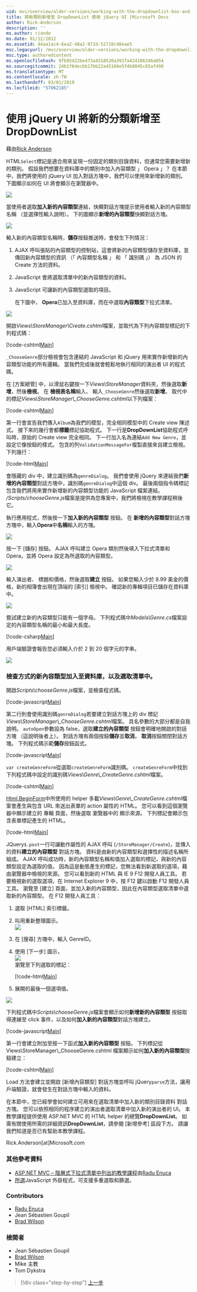 ```yaml
---
uid: mvc/overview/older-versions/working-with-the-dropdownlist-box-and-jquery/adding-a-new-category-to-the-dropdownlist-using-jquery-ui
title: 將新類別新增至 DropDownList 使用 jQuery UI |Microsoft Docs
author: Rick-Anderson
description: ''
ms.author: riande
ms.date: 01/12/2012
ms.assetid: 44aa1ac4-6ea2-48a2-972d-52710c48eae5
msc.legacyurl: /mvc/overview/older-versions/working-with-the-dropdownlist-box-and-jquery/adding-a-new-category-to-the-dropdownlist-using-jquery-ui
msc.type: authoredcontent
ms.openlocfilehash: 9fb95d22be473a4318520a391fa424106246a054
ms.sourcegitcommit: 24b1f6decbb17bb22a45166e5fdb0845c65af498
ms.translationtype: MT
ms.contentlocale: zh-TW
ms.lasthandoff: 03/01/2019
ms.locfileid: "57062185"
---
```

<a name="adding-a-new-category-to-the-dropdownlist-using-jquery-ui"></a>使用 jQuery UI 將新的分類新增至 DropDownList
====================
藉由[Rick Anderson]((https://twitter.com/RickAndMSFT))

HTML`Select`標記是適合用來呈現一份固定的類別目錄資料，但通常您需要新增新的類別。 假設我們想要在資料庫中的類別中加入內容類型 」 Opera 」？ 在本節中，我們將使用的 jQuery UI 加入對話方塊中，我們可以使用來新增新的類別。 下圖顯示如何在 UI 將會顯示在瀏覽器中。

![](adding-a-new-category-to-the-dropdownlist-using-jquery-ui/_static/image1.png)

當使用者選取**加入新的內容類型**連結，快顯對話方塊提示使用者輸入新的內容類型名稱 （並選擇性輸入說明）。 下的圖顯示**新增的內容類型**快顯對話方塊。

![](adding-a-new-category-to-the-dropdownlist-using-jquery-ui/_static/image2.png)

輸入新的內容類型名稱時，**儲存**按鈕推送時，會發生下列情況：

1. AJAX 呼叫張貼的內容類型的控制站，這會將新的內容類型儲存至資料庫，並傳回新內容類型的資訊 （「 內容類型名稱 」 和 「 識別碼 」） 為 JSON 的 Create 方法的資料。
2. JavaScript 會將選取清單中的新內容類型的資料。
3. JavaScript 可讓新的內容類型選取的項目。

   在下圖中， **Opera**已加入至資料庫，而在中選取**內容類型**下拉式清單。 

![](adding-a-new-category-to-the-dropdownlist-using-jquery-ui/_static/image3.png)

開啟*Views\StoreManager\Create.cshtml*檔案，並取代為下列內容類型標記的下列程式碼：

[!code-cshtml[Main](adding-a-new-category-to-the-dropdownlist-using-jquery-ui/samples/sample1.cshtml)]

`_ChooseGenre`部分檢視會包含連結的 JavaScript 和 jQuery 用來實作新增新的內容類型功能的所有邏輯。 當我們完成後就會輕鬆地執行相同的演出者 UI 的程式碼。

在 [方案總管] 中，以滑鼠右鍵按一下*Views\StoreManager*資料夾，然後選取**新增**，然後**檢視**。 在 **檢視表名稱**輸入、 輸入`_ChooseGenre`然後選取**新增**。 取代中的標記*Views\StoreManager\\_ChooseGenre.cshtml*以下列檔案：

[!code-cshtml[Main](adding-a-new-category-to-the-dropdownlist-using-jquery-ui/samples/sample2.cshtml)]

第一行會宣告我們傳入`Album`為我們的模型，完全相同模型中的 Create view 陳述式。 接下來的幾行會都**標籤**標記協助程式。 下一行是**DropDownList**協助程式呼叫時，原始的 Create view 完全相同。 下一行加入名為連結`Add New Genre`，並設定它像按鈕的樣式。 包含的列`ValidationMessageFor`複製直接來自建立檢視。 下列幾行：

[!code-html[Main](adding-a-new-category-to-the-dropdownlist-using-jquery-ui/samples/sample3.html)]

會隱藏的 div 中，建立識別碼為`genreDialog`。 我們會使用 jQuery 來連結我們**新增的內容類型**對話方塊中，識別碼`genreDialog`中這個 div。 最後兩個指令碼標記包含我們將用來實作新增新的內容類型功能的 JavaScript 檔案連結。 */Scripts/chooseGenre.js*檔案是提供為您專案中，我們將檢視在教學課程稍後它。

執行應用程式，然後按一下**加入新的內容類型** 按鈕。 在 **新增的內容類型**對話方塊方塊中，輸入**Opera**中**名稱**輸入的方塊。

![](adding-a-new-category-to-the-dropdownlist-using-jquery-ui/_static/image4.png)

按一下 [儲存] 按鈕。 AJAX 呼叫建立 Opera 類別然後填入下拉式清單和 Opera，並將 Opera 設定為所選取的內容類型。

![](adding-a-new-category-to-the-dropdownlist-using-jquery-ui/_static/image5.png)

輸入演出者、 標題和價格，然後選取**建立** 按鈕。 如果您輸入少於 8.99 美金的價格，新的相簿會出現在頂端的 [索引] 檢視中。 確認新的專輯項目已儲存在資料庫中。

![](adding-a-new-category-to-the-dropdownlist-using-jquery-ui/_static/image6.png)

嘗試建立新的內容類型只能有一個字母。 下列程式碼中*Models\Genre.cs*檔案設定的內容類型名稱的最小和最大長度。

[!code-csharp[Main](adding-a-new-category-to-the-dropdownlist-using-jquery-ui/samples/sample4.cs)]

用戶端驗證會報告您必須輸入介於 2 到 20 個字元的字串。

![](adding-a-new-category-to-the-dropdownlist-using-jquery-ui/_static/image7.png)

### <a name="examining-how-a-new-genre-is-added-to-the-database-and-the-select-list"></a>檢查方式的新內容類型加入至資料庫，以及選取清單中。

開啟*Scripts\chooseGenre.js*檔案，並檢查程式碼。

[!code-javascript[Main](adding-a-new-category-to-the-dropdownlist-using-jquery-ui/samples/sample5.js)]

第二行則會使用識別碼`genreDialog`若要建立對話方塊上的 div 標記*Views\StoreManager\\_ChooseGenre.cshtml*檔案。 具名參數的大部分都是自我說明。 `autoOpen`參數設為 false，選取**建立的內容類型** 按鈕會明確地開啟的對話方塊 （這說明後者上）。 對話方塊有兩個按鈕**儲存**並**取消**。 **取消**按鈕關閉對話方塊。 下列程式碼示範**儲存**按鈕函式。

[!code-javascript[Main](adding-a-new-category-to-the-dropdownlist-using-jquery-ui/samples/sample6.js)]

`var createGenreForm`從選取`createGenreForm`識別碼。 `createGenreForm`中找到下列程式碼中設定的識別碼*Views\Genre\\_CreateGenre.cshtml*檔案。

[!code-cshtml[Main](adding-a-new-category-to-the-dropdownlist-using-jquery-ui/samples/sample7.cshtml)]

[Html.BeginForm](https://msdn.microsoft.com/library/dd492714.aspx)中所使用的 helper 多載*Views\Genre\\_CreateGenre.cshtml*檔案會產生與包含 URL 來送出表單的 action 屬性的 HTML。 您可以看到這個瀏覽器中顯示建立的 專輯 頁面，然後選取 瀏覽器中的 顯示來源。 下列標記會顯示包含表單標記產生的 HTML。

[!code-html[Main](adding-a-new-category-to-the-dropdownlist-using-jquery-ui/samples/sample8.html)]

JQuery`$.post`一行可讓動作屬性的 AJAX 呼叫 (`/StoreManager/Create`)，並傳入的資料**建立的內容類型** 對話方塊。 資料是由新的內容類型和選擇性的描述名稱所組成。 AJAX 呼叫成功時，新的內容類型名稱和值加入選取的標記，與新的內容類型設定為選取的值。 因為這是動態產生的標記，您無法看到新選取的選項，藉由瀏覽器中檢視的來源。 您可以看到新的 HTML 與 IE 9 F12 開發人員工具。 若要檢視新的選取選項，在 Internet Explorer 9 中，按 F12 鍵以啟動 F12 開發人員工具。 瀏覽至 [建立] 頁面，並加入新的內容類型，因此在內容類型選取清單中選取新的內容類型。 在 F12 開發人員工具：

1. 選取 [HTML] 索引標籤。
2. 叫用重新整理圖示。  
    ![](adding-a-new-category-to-the-dropdownlist-using-jquery-ui/_static/image8.png)
3. 在 [搜尋] 方塊中，輸入 GenreID。
4. 使用 [下一步] 圖示，   
    ![](adding-a-new-category-to-the-dropdownlist-using-jquery-ui/_static/image9.png)  
   瀏覽至下列選取的標記：

    [!code-html[Main](adding-a-new-category-to-the-dropdownlist-using-jquery-ui/samples/sample9.html)]
5. 展開的最後一個選項值。

![](adding-a-new-category-to-the-dropdownlist-using-jquery-ui/_static/image10.png)

下列程式碼中*Scripts\chooseGenre.js*檔案會顯示如何**新增新的內容類型** 按鈕取得連線至 click 事件，以及如何**加入新的內容類型**對話方塊建立。

[!code-javascript[Main](adding-a-new-category-to-the-dropdownlist-using-jquery-ui/samples/sample10.js)]

第一行會建立附加至按一下函式**加入新的內容類型** 按鈕。 下列標記從 Views\StoreManager\\_ChooseGenre.cshtml 檔案顯示如何**加入新的內容類型**按鈕建立：

[!code-cshtml[Main](adding-a-new-category-to-the-dropdownlist-using-jquery-ui/samples/sample11.cshtml)]

Load 方法會建立並開啟 [新增內容類型] 對話方塊並呼叫 jQuery`parse`方法，讓用戶端驗證，就會發生在對話方塊中輸入的資料。

在本節中，您已經學會如何建立可用來在選取清單中加入新的類別目錄資料 對話方塊。 您可以依照相同的程序建立的演出者選取清單中加入新的演出者的 UI。 本教學課程提供使用 ASP.NET MVC 的 HTML helper 的總覽**DropDownList**。 如需有關使用所需的詳細資訊**DropDownList**，請參閱 [新增參考] 區段下方。 請讓我們知道是否已有幫助本教學課程。

Rick.Anderson[at]Microsoft.com

### <a name="additional-references"></a>其他參考資料

- [ASP.NET MVC – 階層式下拉式清單中列出的教學課程](https://weblogs.asp.net/raduenuca/archive/2011/03/06/asp-net-mvc-cascading-dropdown-lists-tutorial-part-1-defining-the-problem-and-the-context.aspx)由[Radu Enuca](https://weblogs.asp.net/raduenuca/default.aspx)
- [所選](http://harvesthq.github.com/chosen/)JavaScript 外掛程式，可支援多重選取和篩選。

### <a name="contributors"></a>Contributors

- [Radu Enuca](https://weblogs.asp.net/raduenuca/default.aspx)
- Jean Sébastien Goupil
- [Brad Wilson](http://bradwilson.typepad.com/)

### <a name="reviewers"></a>檢閱者

- Jean Sébastien Goupil
- [Brad Wilson](http://bradwilson.typepad.com/)
- Mike 主教
- Tom Dykstra

> [!div class="step-by-step"]
> [上一步](examining-how-aspnet-mvc-scaffolds-the-dropdownlist-helper.md)
